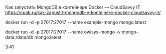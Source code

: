 Как запустить MongoDB в контейнере Docker — CloudSavvy IT
https://cpab.ru/kak-zapustit-mongodb-v-kontejnere-docker-cloudsavvy-it/

docker run -d -p 27017:27017 --name example-mongo mongo:latest

docker run -d -p 27017:27017 --name owlsys-mongo -v mongo-data:/data/db mongo:latest


3:41